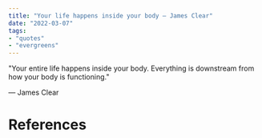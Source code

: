 ```yaml
---
title: "Your life happens inside your body — James Clear"
date: "2022-03-07"
tags:
- "quotes"
- "evergreens"
---
```


"Your entire life happens inside your body. Everything is downstream from how your body is functioning."

— James Clear

# References